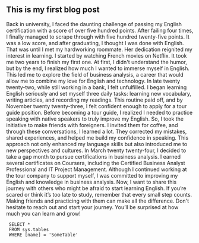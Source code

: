 ## This is my first blog post

Back in university, I faced the daunting challenge of passing my English certification with a score of over five hundred points. After failing four times, I finally managed to scrape through with five hundred twenty-five points. It was a low score, and after graduating, I thought I was done with English. That was until I met my hardworking roommate. Her dedication reignited my interest in learning.
I started by watching French movies on Netflix. It took me two years to finish my first one. At first, I didn't understand the humor, but by the end, I realized how much I wanted to immerse myself in English. This led me to explore the field of business analysis, a career that would allow me to combine my love for English and technology.
In late twenty twenty-two, while still working in a bank, I felt unfulfilled. I began learning English seriously and set myself three daily tasks: learning new vocabulary, writing articles, and recording my readings. This routine paid off, and by November twenty twenty-three, I felt confident enough to apply for a tour guide position.
Before becoming a tour guide, I realized I needed to practice speaking with native speakers to truly improve my English. So, I took the initiative to make friends with foreigners. I invited them for coffee, and through these conversations, I learned a lot. They corrected my mistakes, shared experiences, and helped me build my confidence in speaking. This approach not only enhanced my language skills but also introduced me to new perspectives and cultures.
In March twenty twenty-four, I decided to take a gap month to pursue certifications in business analysis. I earned several certificates on Coursera, including the Certified Business Analyst Professional and IT Project Management. Although I continued working at the tour company to support myself, I was committed to improving my English and knowledge in business analysis.
Now, I want to share this journey with others who might be afraid to start learning English. If you’re scared or think it’s too late to study, remember that every small step counts. Making friends and practicing with them can make all the difference. Don't hesitate to reach out and start your journey. You’ll be surprised at how much you can learn and grow!

```tsql
 SELECT *
 FROM sys.tables
 WHERE [name] = 'SomeTable'
 ```

